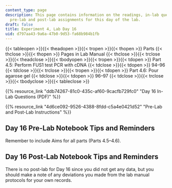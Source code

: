 ```yaml
---
content_type: page
description: This page contains information on the readings, in-lab questions, and
  pre-lab and post-lab assignments for this day of the lab.
draft: false
title: Experiment 4, Lab Day 16
uid: d797aa43-9a6a-47b0-9d53-fa68b984b1fb
---
```

{{< tableopen >}}{{< theadopen >}}{{< tropen >}}{{< thopen >}}
Parts
{{< thclose >}}{{< thopen >}}
Pages in Lab Manual
{{< thclose >}}{{< trclose >}}{{< theadclose >}}{{< tbodyopen >}}{{< tropen >}}{{< tdopen >}}
Part 4.5: Perform FUS1 test PCR with cDNA
{{< tdclose >}}{{< tdopen >}}
94–96
{{< tdclose >}}{{< trclose >}}{{< tropen >}}{{< tdopen >}}
Part 4.6: Pour agarose gel
{{< tdclose >}}{{< tdopen >}}
96–97
{{< tdclose >}}{{< trclose >}}{{< tbodyclose >}}{{< tableclose >}}

{{% resource_link "ddb74267-81c0-435c-af60-9cacfb729fc0" "Day 16 In-Lab Questions (PDF)" %}}

{{% resource_link "4d6ce092-9526-4388-8fdd-c5a4e0421d52" "Pre-Lab and Post-Lab Instructions" %}}

## Day 16 Pre-Lab Notebook Tips and Reminders

Remember to include Aims for all parts (Parts 4.5–4.6).

## Day 16 Post-Lab Notebook Tips and Reminders

There is no post-lab for Day 16 since you did not get any data, but you should make a note of any deviations you made from the lab manual protocols for your own records.